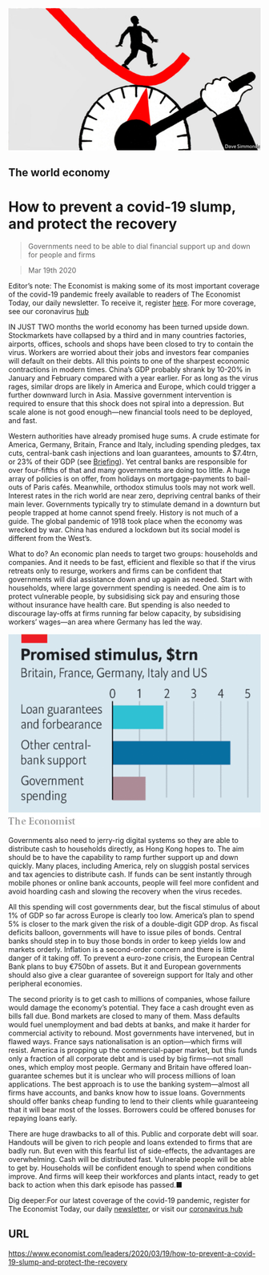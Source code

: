 ![](./images/20200321_LDD004.jpg)

## The world economy

# How to prevent a covid-19 slump, and protect the recovery

> Governments need to be able to dial financial support up and down for people and firms

> Mar 19th 2020

Editor’s note: The Economist is making some of its most important coverage of the covid-19 pandemic freely available to readers of The Economist Today, our daily newsletter. To receive it, register [here](https://www.economist.com//newslettersignup). For more coverage, see our coronavirus [hub](https://www.economist.com//coronavirus)

IN JUST TWO months the world economy has been turned upside down. Stockmarkets have collapsed by a third and in many countries factories, airports, offices, schools and shops have been closed to try to contain the virus. Workers are worried about their jobs and investors fear companies will default on their debts. All this points to one of the sharpest economic contractions in modern times. China’s GDP probably shrank by 10-20% in January and February compared with a year earlier. For as long as the virus rages, similar drops are likely in America and Europe, which could trigger a further downward lurch in Asia. Massive government intervention is required to ensure that this shock does not spiral into a depression. But scale alone is not good enough—new financial tools need to be deployed, and fast.

Western authorities have already promised huge sums. A crude estimate for America, Germany, Britain, France and Italy, including spending pledges, tax cuts, central-bank cash injections and loan guarantees, amounts to $7.4trn, or 23% of their GDP (see [Briefing](https://www.economist.com//briefing/2020/03/19/governments-are-spending-big-to-keep-the-world-economy-from-getting-dangerously-sick)). Yet central banks are responsible for over four-fifths of that and many governments are doing too little. A huge array of policies is on offer, from holidays on mortgage-payments to bail-outs of Paris cafés. Meanwhile, orthodox stimulus tools may not work well. Interest rates in the rich world are near zero, depriving central banks of their main lever. Governments typically try to stimulate demand in a downturn but people trapped at home cannot spend freely. History is not much of a guide. The global pandemic of 1918 took place when the economy was wrecked by war. China has endured a lockdown but its social model is different from the West’s.

What to do? An economic plan needs to target two groups: households and companies. And it needs to be fast, efficient and flexible so that if the virus retreats only to resurge, workers and firms can be confident that governments will dial assistance down and up again as needed. Start with households, where large government spending is needed. One aim is to protect vulnerable people, by subsidising sick pay and ensuring those without insurance have health care. But spending is also needed to discourage lay-offs at firms running far below capacity, by subsidising workers’ wages—an area where Germany has led the way.

![](./images/20200321_LDC815.png)

Governments also need to jerry-rig digital systems so they are able to distribute cash to households directly, as Hong Kong hopes to. The aim should be to have the capability to ramp further support up and down quickly. Many places, including America, rely on sluggish postal services and tax agencies to distribute cash. If funds can be sent instantly through mobile phones or online bank accounts, people will feel more confident and avoid hoarding cash and slowing the recovery when the virus recedes.

All this spending will cost governments dear, but the fiscal stimulus of about 1% of GDP so far across Europe is clearly too low. America’s plan to spend 5% is closer to the mark given the risk of a double-digit GDP drop. As fiscal deficits balloon, governments will have to issue piles of bonds. Central banks should step in to buy those bonds in order to keep yields low and markets orderly. Inflation is a second-order concern and there is little danger of it taking off. To prevent a euro-zone crisis, the European Central Bank plans to buy €750bn of assets. But it and European governments should also give a clear guarantee of sovereign support for Italy and other peripheral economies.

The second priority is to get cash to millions of companies, whose failure would damage the economy’s potential. They face a cash drought even as bills fall due. Bond markets are closed to many of them. Mass defaults would fuel unemployment and bad debts at banks, and make it harder for commercial activity to rebound. Most governments have intervened, but in flawed ways. France says nationalisation is an option—which firms will resist. America is propping up the commercial-paper market, but this funds only a fraction of all corporate debt and is used by big firms—not small ones, which employ most people. Germany and Britain have offered loan-guarantee schemes but it is unclear who will process millions of loan applications. The best approach is to use the banking system—almost all firms have accounts, and banks know how to issue loans. Governments should offer banks cheap funding to lend to their clients while guaranteeing that it will bear most of the losses. Borrowers could be offered bonuses for repaying loans early.

There are huge drawbacks to all of this. Public and corporate debt will soar. Handouts will be given to rich people and loans extended to firms that are badly run. But even with this fearful list of side-effects, the advantages are overwhelming. Cash will be distributed fast. Vulnerable people will be able to get by. Households will be confident enough to spend when conditions improve. And firms will keep their workforces and plants intact, ready to get back to action when this dark episode has passed.■

Dig deeper:For our latest coverage of the covid-19 pandemic, register for The Economist Today, our daily [newsletter](https://www.economist.com//newslettersignup), or visit our [coronavirus hub](https://www.economist.com//coronavirus)

## URL

https://www.economist.com/leaders/2020/03/19/how-to-prevent-a-covid-19-slump-and-protect-the-recovery
